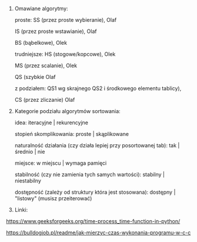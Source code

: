 1. Omawiane algorytmy:

    proste:
    SS (przez proste wybieranie), Olaf
    
    IS (przez proste wstawianie), Olaf
    
    BS (bąbelkowe), Olek
    
   trudniejsze:
    HS (stogowe/kopcowe), Olek
    
    MS (przez scalanie), Olek
    
    QS (szybkie Olaf

    z podziałem: 
    QS1 wg skrajnego 
    QS2 i środkowego elementu tablicy),
        
    CS (przez zliczanie) Olaf

2. Kategorie podziału algorytmów sortowania:

    idea: iteracyjne | rekurencyjne
    
    stopień skomplikowania: proste | skąplikowane
    
    naturalność działania (czy działa lepiej przy posortowanej tab): tak | średnio | nie
    
    miejsce: w miejscu | wymaga pamięci
    
    stabilność (czy nie zamienia tych samych wartości): stabilny | niestabilny 
    
    dostępność (zależy od struktury która jest stosowana): dostępny | "listowy" (musisz przeiterować)

3. Linki:

https://www.geeksforgeeks.org/time-process_time-function-in-python/

https://bulldogjob.pl/readme/jak-mierzyc-czas-wykonania-programu-w-c-c
